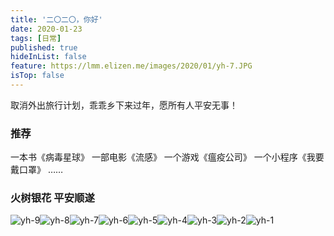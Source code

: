 ```yaml
---
title: '二〇二〇，你好'
date: 2020-01-23 
tags: [日常]
published: true
hideInList: false
feature: https://lmm.elizen.me/images/2020/01/yh-7.JPG
isTop: false
---
```


取消外出旅行计划，乖乖乡下来过年，愿所有人平安无事！

### 推荐

一本书《病毒星球》
一部电影《流感》
一个游戏《瘟疫公司》
一个小程序《我要戴口罩》
……

<!--more-->

### 火树银花 平安顺遂

<photos>![yh-9](https://lmm.elizen.me/images/2020/01/yh-9.JPG)![yh-8](https://lmm.elizen.me/images/2020/01/yh-8.JPG)![yh-7](https://lmm.elizen.me/images/2020/01/yh-7.JPG)![yh-6](https://lmm.elizen.me/images/2020/01/yh-6.JPG)![yh-5](https://lmm.elizen.me/images/2020/01/yh-5.JPG)![yh-4](https://lmm.elizen.me/images/2020/01/yh-4.JPG)![yh-3](https://lmm.elizen.me/images/2020/01/yh-3.JPG)![yh-2](https://lmm.elizen.me/images/2020/01/yh-2.JPG)![yh-1](https://lmm.elizen.me/images/2020/01/yh-1.JPG)</photos>
